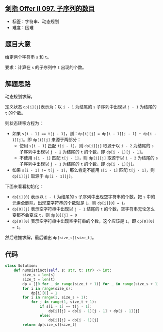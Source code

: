 ## [剑指 Offer II 097. 子序列的数目](https://leetcode-cn.com/problems/21dk04/)

- 标签：字符串、动态规划
- 难度：困难

## 题目大意

给定两个字符串 `s` 和 `t`。

要求：计算在 `s` 的子序列中 `t` 出现的个数。

## 解题思路

动态规划求解。

定义状态 `dp[i][j]`表示为：以 `i - 1` 为结尾的 `s` 子序列中出现以 `j - 1` 为结尾的 `t` 的个数。

则状态转移方程为：

- 如果 `s[i - 1] == t[j - 1]`，则：`dp[i][j] = dp[i - 1][j - 1] + dp[i - 1][j]`。即 `dp[i][j]` 来源于两部分：
    - 使用 `s[i - 1]` 匹配 `t[j - 1]`，则 `dp[i][j]` 取源于以 `i - 2` 为结尾的 `s` 子序列中出现以 `j - 2` 为结尾的 `t` 的个数，即 `dp[i - 1][j - 1]`。
    - 不使用 `s[i - 1]` 匹配 `t[j - 1]`，则 `dp[i][j]` 取源于以 `i - 2` 为结尾的 `s` 子序列中出现以 `j - 1` 为结尾的 `t` 的个数，即 `dp[i - 1][j]`。
- 如果 `s[i - 1] != t[j - 1]`，那么肯定不能用 `s[i - 1]` 匹配 `t[j - 1]`，则 `dp[i][j]` 取源于 `dp[i - 1][j]`。

下面来看看初始化：

- `dp[i][0]` 表示以 `i - 1` 为结尾的 `s` 子序列中出现空字符串的个数。把 `s` 中的元素全删除，出现空字符串的个数就是 `1`，则 `dp[i][0] = 1`。
- `dp[0][j]` 表示空字符串中出现以 `j - 1` 结尾的 `t` 的个数，空字符串无论怎么变都不会变成 `t`，则 `dp[0][j] = 0`
- `dp[0][0]` 表示空字符串中出现空字符串的个数，这个应该是 `1`，即 `dp[0][0] = 1`。

然后递推求解，最后输出 `dp[size_s][size_t]`。

## 代码

```Python
class Solution:
    def numDistinct(self, s: str, t: str) -> int:
        size_s = len(s)
        size_t = len(t)
        dp = [[0 for _ in range(size_t + 1)] for _ in range(size_s + 1)]
        for i in range(size_s):
            dp[i][0] = 1
        for i in range(1, size_s + 1):
            for j in range(1, size_t + 1):
                if s[i - 1] == t[j - 1]:
                    dp[i][j] = dp[i - 1][j - 1] + dp[i - 1][j]
                else:
                    dp[i][j] = dp[i - 1][j]
        return dp[size_s][size_t]
```

